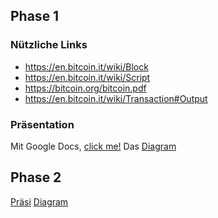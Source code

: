## Phase 1

### Nützliche Links
- https://en.bitcoin.it/wiki/Block
- https://en.bitcoin.it/wiki/Script
- https://bitcoin.org/bitcoin.pdf
- https://en.bitcoin.it/wiki/Transaction#Output

### Präsentation
Mit Google Docs, [click me!](https://docs.google.com/presentation/d/12ZDYz6hPhqUIq7TPn1hK3lNP9mSysw-ZrCWwsrKgOCM/edit?usp=sharing)
Das [Diagram](https://drive.google.com/file/d/1sUiETN_kZFnP9Bdg17F5WgHxpncy3q1A/view?usp=sharing)


## Phase 2
[Präsi](https://docs.google.com/presentation/d/1DEqzTEzstLUw-f8N1EByPDU2Pkb6zrI8Yrzva5jki44/edit?usp=sharing)
[Diagram](https://drive.google.com/file/d/1m4NDdi2xyOAGx_45pYKqGbnd82fKwucj/view?usp=sharing)
